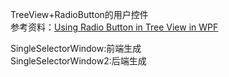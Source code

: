 ﻿TreeView+RadioButton的用户控件     
参考资料：[Using Radio Button in Tree View in WPF](https://zamjad.wordpress.com/2009/10/04/using-radio-button-in-tree-view-in-wpf/)

SingleSelectorWindow:前端生成   
SingleSelectorWindow2:后端生成    